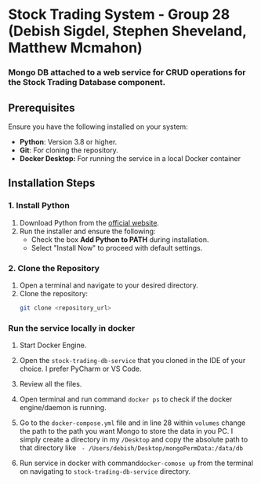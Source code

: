 # Stock Trading System - Group 28 (Debish Sigdel, Stephen Sheveland, Matthew Mcmahon)

### Mongo DB attached to a web service for CRUD operations for the Stock Trading Database component. 


## Prerequisites
Ensure you have the following installed on your system:
- **Python**: Version 3.8 or higher.
- **Git**: For cloning the repository.
- **Docker Desktop:** For running the service in a local Docker container


## Installation Steps

### 1. Install Python
1. Download Python from the [official website](https://www.python.org/downloads/).
2. Run the installer and ensure the following:
   - Check the box **Add Python to PATH** during installation.
   - Select "Install Now" to proceed with default settings.

### 2. Clone the Repository
1. Open a terminal and navigate to your desired directory.
2. Clone the repository:
   ```bash
   git clone <repository_url>
   
### Run the service locally in docker

1. Start Docker Engine. 
2. Open the `stock-trading-db-service` that you cloned in the IDE of your choice. I prefer PyCharm or VS Code. 
3. Review all the files. 
4. Open terminal and run command `docker ps` to check if the docker engine/daemon is running. 
5. Go to the `docker-compose.yml` file and in line 28 within `volumes` change the path to the 
    path you want Mongo to store the data in you PC. I simply create a directory in my 
    `/Desktop` and copy the absolute path to that directory like ` - /Users/debish/Desktop/mongoPermData:/data/db`

6. Run service in docker with command`docker-comose up` from the terminal on navigating to `stock-trading-db-service` directory.

